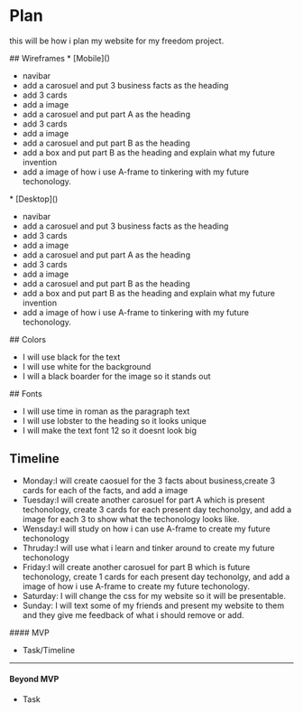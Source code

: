 # Plan
<p> this will be how i plan my website for my freedom project.</p>
## Wireframes
* [Mobile]()
<ul>
  <li>navibar</li>
  <li>add a carosuel and put 3 business facts as the heading</li>
  <li>add 3 cards</li>
  <li>add a image</li>
  <li>add a carosuel and put part A as the heading</li>
    <li>add 3 cards</li>
  <li>add a image</li>
  <li>add a carosuel and put part B as the heading</li>
  <li>add a box and put part B as the heading and explain what my future invention</li>
<li>add a image of how i use A-frame to tinkering with my future techonology.</li>
  </ul>
* [Desktop]()
<ul>
  <li>navibar</li>
  <li>add a carosuel and put 3 business facts as the heading</li>
  <li>add 3 cards</li>
  <li>add a image</li>
  <li>add a carosuel and put part A as the heading</li>
    <li>add 3 cards</li>
  <li>add a image</li>
  <li>add a carosuel and put part B as the heading</li>
  <li>add a box and put part B as the heading and explain what my future invention</li>
<li>add a image of how i use A-frame to tinkering with my future techonology.</li>
</ul>
## Colors
<ul>
<li>I will use black for the text</li>
<li>I will use white for the background</li>
<li>I will a black boarder for the image so it stands out</li>
</ul>
## Fonts
<ul>
  <li> I will use time in roman as the paragraph text</li>
  <li>I will use lobster to the heading so it looks unique</li>
  <li>I will make the text font 12 so it doesnt look big</li>
</ul>

## Timeline
<ul>
  <li>Monday:I will create caosuel for the 3 facts about business,create 3 cards for each of the facts, and add a image</li>
  <li>Tuesday:I will create another carosuel for part A which is present techonology, create 3 cards for each present day techonolgy, and add a image for each 3 to show what the techonology looks like.</li>
  <li>Wensday:I will study on how i can use A-frame to create my future techonology</li>
  <li>Thruday:I will use what i learn and tinker around to create my future techonology</li>
  <li>Friday:I will create another carosuel for part B which is future techonology, create 1 cards for each present day techonolgy, and add a image of how i use A-frame to create my future techonology.</li>
  <li>Saturday: I will change the css for my website so it will be presentable.</li>
  <li>Sunday: I will text some of my friends and present my website to them and they give me feedback of what i should remove or add.</li>
</ul>
#### MVP

* Task/Timeline

---

#### Beyond MVP

* Task








<!-- DO NOT USE THIS YET

| Name | Glows | Grows |
| -------- | ------- | ------- |
|   |   |
|   |   |
|   |   |
|   |   |
|   |   |
|   |   |

-->
